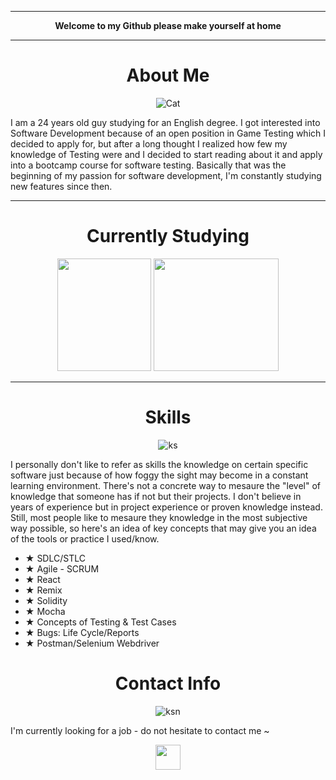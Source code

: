 <hr> </hr>
<p align="center"> <b>Welcome to my Github please make yourself at home </b> </p>
<hr> </hr>

<h1 align="center"> About Me </h1>
<p align="center" width="100%"> <img src="https://1.bp.blogspot.com/-WOwMDrrw_Y0/YNO54vDLBDI/AAAAAAACM1c/bDsPt0kDpxAqb_qQ3p6BvbKxofFO3yeEgCPcBGAsYHg/s1920/Kobayashi-san%2BChi%2Bno%2BMaid%2BDragon%2BS2%2BShorts%2B-%2BEpisode%2B12%2B-%2BKobayashi%2BEnjoys%2BBento.gif" alt="Cat" /> </p>
I am a 24 years old guy studying for an English degree. I got interested into Software Development because of an open position in Game Testing which I decided to apply for, but after a long thought I realized how few my knowledge of Testing were and I decided to start reading about it and apply into a bootcamp course for software testing. Basically that was the beginning of my passion for software development, I'm constantly studying new features since then.
<hr> </hr>
<h1 align="center"> Currently Studying </h1>
<div align="center"> 
<img src= "https://media.tenor.com/images/89b5f5e66d8e888be45fe631f7dc571c/tenor.gif" width="150" height="180" />
<img src="https://pias.uy/publicpias/wp-content/uploads/2021/11/react-2.gif" width="200" height="180"/>
</div>

<hr> </hr>
<h1 align="center"> Skills </h1>
<p align="center" width="100%"> <img src= "https://c.tenor.com/NvTh_ZMUNM4AAAAC/kobayashi-kobayashi-dragon-maid.gif" alt="ks" /> </p>

I personally don't like to refer as skills the knowledge on certain specific software just because of how foggy the sight may become in a constant learning environment. There's not a concrete way to mesaure the "level" of knowledge that someone has if not but their projects. I don't believe in years of experience but in project experience or proven knowledge instead.
Still, most people like to mesaure they knowledge in the most subjective way possible, so here's an idea of key concepts that may give you an idea of the tools or practice I used/know.

<ul>
  <li><b>★</b> SDLC/STLC                        </li>
  <li><b>★</b> Agile - SCRUM                    </li> 
  <li><b>★</b> React                            </li>
  <li><b>★</b> Remix                            </li>
  <li><b>★</b> Solidity                         </li>
  <li><b>★</b> Mocha                            </li>
  <li><b>★</b> Concepts of Testing & Test Cases </li> 
  <li><b>★</b> Bugs: Life Cycle/Reports         </li> 
  <li><b>★</b> Postman/Selenium Webdriver       </li>
</ul>

<h1 align="center"> Contact Info </h1>
<p align="center" width="100%"> <img src="https://c.tenor.com/5aZ8jrEPWfQAAAAC/kobayashi.gif" alt="ksn" /> </p>

I'm currently looking for a job - do not hesitate to contact me ~

<p align="center">
<a href="https://discord.com/users/941659019364409374"> <img src="https://img.icons8.com/nolan/452/discord-logo.png" align="center" width="40" height="40" /> </a>
</p>
